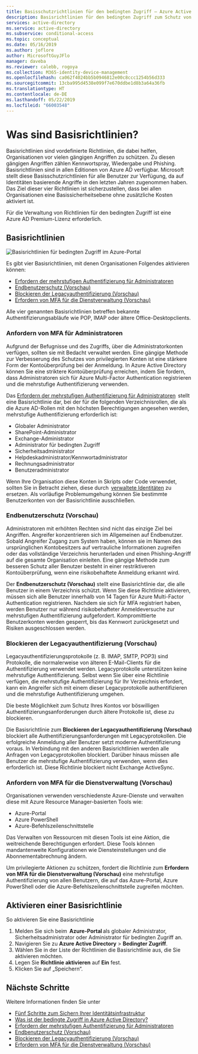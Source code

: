 ```yaml
---
title: Basisschutzrichtlinien für den bedingten Zugriff – Azure Active Directory
description: Basisrichtlinien für den bedingten Zugriff zum Schutz von Organisationen vor gängigen Angriffen
services: active-directory
ms.service: active-directory
ms.subservice: conditional-access
ms.topic: conceptual
ms.date: 05/16/2019
ms.author: joflore
author: MicrosoftGuyJFlo
manager: daveba
ms.reviewer: calebb, rogoya
ms.collection: M365-identity-device-management
ms.openlocfilehash: ca062f4024bb5b0946812e00c8ccc1254b56d333
ms.sourcegitcommit: 13cba995d4538e099f7e670ddbe1d8b3a64a36fb
ms.translationtype: HT
ms.contentlocale: de-DE
ms.lasthandoff: 05/22/2019
ms.locfileid: "66003548"
---
```

# <a name="what-are-baseline-policies"></a>Was sind Basisrichtlinien?

Basisrichtlinien sind vordefinierte Richtlinien, die dabei helfen, Organisationen vor vielen gängigen Angriffen zu schützen. Zu diesen gängigen Angriffen zählen Kennwortspray, Wiedergabe und Phishing. Basisrichtlinien sind in allen Editionen von Azure AD verfügbar. Microsoft stellt diese Basisschutzrichtlinien für alle Benutzer zur Verfügung, da auf Identitäten basierende Angriffe in den letzten Jahren zugenommen haben. Das Ziel dieser vier Richtlinien ist sicherzustellen, dass bei allen Organisationen eine Basissicherheitsebene ohne zusätzliche Kosten aktiviert ist.  

Für die Verwaltung von Richtlinien für den bedingten Zugriff ist eine Azure AD Premium-Lizenz erforderlich.

## <a name="baseline-policies"></a>Basisrichtlinien

![Basisrichtlinien für bedingten Zugriff im Azure-Portal](./media/concept-baseline-protection/conditional-access-baseline-policies.png)

Es gibt vier Basisrichtlinien, mit denen Organisationen Folgendes aktivieren können:

* [Erfordern der mehrstufigen Authentifizierung für Administratoren](howto-baseline-protect-administrators.md)
* [Endbenutzerschutz (Vorschau)](howto-baseline-protect-end-users.md)
* [Blockieren der Legacyauthentifizierung (Vorschau)](howto-baseline-protect-legacy-auth.md)
* [Erfordern von MFA für die Dienstverwaltung (Vorschau)](howto-baseline-protect-azure.md)

Alle vier genannten Basisrichtlinien betreffen bekannte Authentifizierungsabläufe wie POP, IMAP oder ältere Office-Desktopclients.

### <a name="require-mfa-for-admins"></a>Anfordern von MFA für Administratoren

Aufgrund der Befugnisse und des Zugriffs, über die Administratorkonten verfügen, sollten sie mit Bedacht verwaltet werden. Eine gängige Methode zur Verbesserung des Schutzes von privilegierten Konten ist eine stärkere Form der Kontoüberprüfung bei der Anmeldung. In Azure Active Directory können Sie eine striktere Kontoüberprüfung erreichen, indem Sie fordern, dass Administratoren sich für Azure Multi-Factor Authentication registrieren und die mehrstufige Authentifizierung verwenden.

Das [Erfordern der mehrstufigen Authentifizierung für Administratoren](howto-baseline-protect-administrators.md)  stellt eine Basisrichtlinie dar, bei der für die folgenden Verzeichnisrollen, die als die Azure AD-Rollen mit den höchsten Berechtigungen angesehen werden, mehrstufige Authentifizierung erforderlich ist:

* Globaler Administrator
* SharePoint-Administrator
* Exchange-Administrator
* Administrator für bedingten Zugriff
* Sicherheitsadministrator
* Helpdeskadministrator/Kennwortadministrator
* Rechnungsadministrator
* Benutzeradministrator

Wenn Ihre Organisation diese Konten in Skripts oder Code verwendet, sollten Sie in Betracht ziehen, diese durch  [verwaltete Identitäten](../managed-identities-azure-resources/overview.md) zu ersetzen. Als vorläufige Problemumgehung können Sie bestimmte Benutzerkonten von der Basisrichtlinie ausschließen.

### <a name="end-user-protection-preview"></a>Endbenutzerschutz (Vorschau)

Administratoren mit erhöhten Rechten sind nicht das einzige Ziel bei Angriffen. Angreifer konzentrieren sich im Allgemeinen auf Endbenutzer. Sobald Angreifer Zugang zum System haben, können sie im Namen des ursprünglichen Kontobesitzers auf vertrauliche Informationen zugreifen oder das vollständige Verzeichnis herunterladen und einen Phishing-Angriff auf die gesamte Organisation einleiten. Eine gängige Methode zum besseren Schutz aller Benutzer besteht in einer restriktiveren Kontoüberprüfung, wenn eine risikobehaftete Anmeldung erkannt wird.

Der **Endbenutzerschutz (Vorschau)** stellt eine Basisrichtlinie dar, die alle Benutzer in einem Verzeichnis schützt. Wenn Sie diese Richtlinie aktivieren, müssen sich alle Benutzer innerhalb von 14 Tagen für Azure Multi-Factor Authentication registrieren. Nachdem sie sich für MFA registriert haben, werden Benutzer nur während risikobehafteter Anmeldeversuche zur mehrstufigen Authentifizierung aufgefordert. Kompromittierte Benutzerkonten werden gesperrt, bis das Kennwort zurückgesetzt und Risiken ausgeschlossen werden.

### <a name="block-legacy-authentication-preview"></a>Blockieren der Legacyauthentifizierung (Vorschau)

Legacyauthentifizierungsprotokolle (z. B. IMAP, SMTP, POP3) sind Protokolle, die normalerweise von älteren E-Mail-Clients für die Authentifizierung verwendet werden. Legacyprotokolle unterstützen keine mehrstufige Authentifizierung. Selbst wenn Sie über eine Richtlinie verfügen, die mehrstufige Authentifizierung für Ihr Verzeichnis erfordert, kann ein Angreifer sich mit einem dieser Legacyprotokolle authentifizieren und die mehrstufige Authentifizierung umgehen.

Die beste Möglichkeit zum Schutz Ihres Kontos vor böswilligen Authentifizierungsanforderungen durch ältere Protokolle ist, diese zu blockieren.

Die Basisrichtlinie zum **Blockieren der Legacyauthentifizierung (Vorschau)** blockiert alle Authentifizierungsanforderungen mit Legacyprotokollen. Die erfolgreiche Anmeldung aller Benutzer setzt moderne Authentifizierung voraus. In Verbindung mit den anderen Basisrichtlinien werden alle Anfragen von Legacyprotokollen blockiert. Darüber hinaus müssen alle Benutzer die mehrstufige Authentifizierung verwenden, wenn dies erforderlich ist. Diese Richtlinie blockiert nicht Exchange ActiveSync.

### <a name="require-mfa-for-service-management-preview"></a>Anfordern von MFA für die Dienstverwaltung (Vorschau)

Organisationen verwenden verschiedenste Azure-Dienste und verwalten diese mit Azure Resource Manager-basierten Tools wie:

* Azure-Portal
* Azure PowerShell
* Azure-Befehlszeilenschnittstelle

Das Verwalten von Ressourcen mit diesen Tools ist eine Aktion, die weitreichende Berechtigungen erfordert. Diese Tools können mandantenweite Konfigurationen wie Diensteinstellungen und die Abonnementabrechnung ändern.

Um privilegierte Aktionen zu schützen, fordert die Richtlinie zum **Erfordern von MFA für die Dienstverwaltung (Vorschau)** eine mehrstufige Authentifizierung von allen Benutzern, die auf das Azure-Portal, Azure PowerShell oder die Azure-Befehlszeilenschnittstelle zugreifen möchten.

## <a name="enable-a-baseline-policy"></a>Aktivieren einer Basisrichtlinie

So aktivieren Sie eine Basisrichtlinie

1. Melden Sie sich beim  **Azure-Portal** als globaler Administrator, Sicherheitsadministrator oder Administrator für bedingten Zugriff an.
1. Navigieren Sie zu **Azure Active Directory** > **Bedingter Zugriff**.
1. Wählen Sie in der Liste der Richtlinien die Basisrichtlinie aus, die Sie aktivieren möchten.
1. Legen Sie **Richtlinie aktivieren** auf **Ein** fest.
1. Klicken Sie auf „Speichern“.

## <a name="next-steps"></a>Nächste Schritte

Weitere Informationen finden Sie unter

* [Fünf Schritte zum Sichern Ihrer Identitätsinfrastruktur](../../security/azure-ad-secure-steps.md)
* [Was ist der bedingte Zugriff in Azure Active Directory?](overview.md)
* [Erfordern der mehrstufigen Authentifizierung für Administratoren](howto-baseline-protect-administrators.md)
* [Endbenutzerschutz (Vorschau)](howto-baseline-protect-end-users.md)
* [Blockieren der Legacyauthentifizierung (Vorschau)](howto-baseline-protect-legacy-auth.md)
* [Erfordern von MFA für die Dienstverwaltung (Vorschau)](howto-baseline-protect-azure.md)